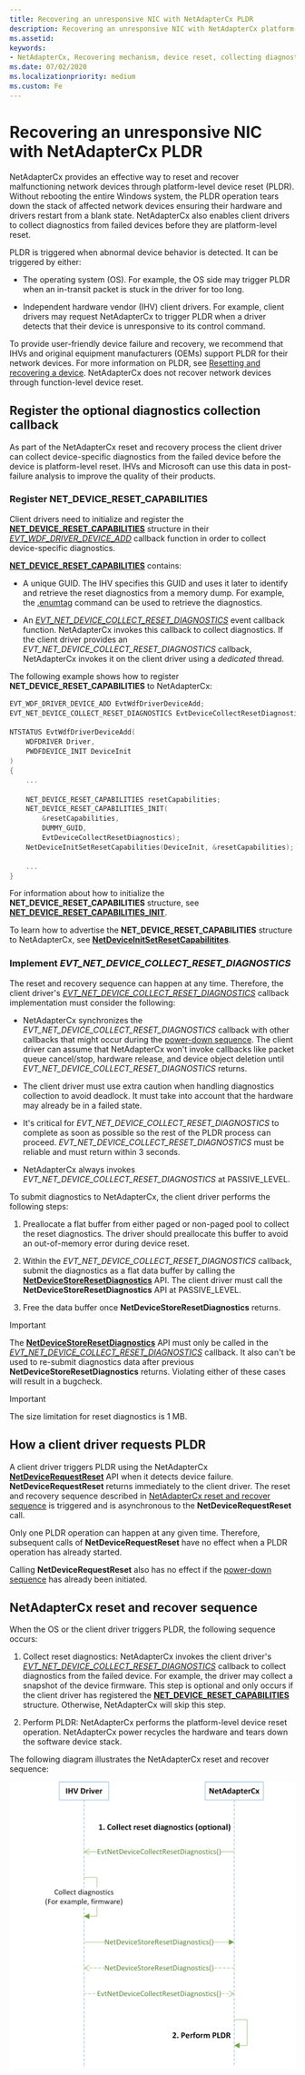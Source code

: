 ```yaml
---
title: Recovering an unresponsive NIC with NetAdapterCx PLDR
description: Recovering an unresponsive NIC with NetAdapterCx platform-level device reset (PLDR)
ms.assetid:
keywords:
- NetAdapterCx, Recovering mechanism, device reset, collecting diagnostics, PLDR
ms.date: 07/02/2020
ms.localizationpriority: medium
ms.custom: Fe
---
```


# Recovering an unresponsive NIC with NetAdapterCx PLDR

NetAdapterCx provides an effective way to reset and recover malfunctioning network devices through platform-level device reset (PLDR). Without rebooting the entire Windows system, the PLDR operation tears down the stack of affected network devices ensuring their hardware and drivers restart from a blank state. NetAdapterCx also enables client drivers to collect diagnostics from failed devices before they are platform-level reset.

PLDR is triggered when abnormal device behavior is detected. It can be triggered by either:

* The operating system (OS). For example, the OS side may trigger PLDR when an in-transit packet is stuck in the driver for too long.

* Independent hardware vendor (IHV) client drivers. For example, client drivers may request NetAdapterCx to trigger PLDR when a driver detects that their device is unresponsive to its control command.

To provide user-friendly device failure and recovery, we recommend that IHVs and original equipment manufacturers (OEMs) support PLDR for their network devices. For more information on PLDR, see [Resetting and recovering a device](../kernel/resetting-and-recovering-a-device.md).
NetAdapterCx does not recover network devices through function-level device reset.

## Register the optional diagnostics collection callback

As part of the NetAdapterCx reset and recovery process the client driver can collect device-specific diagnostics from the failed device before the device is platform-level reset. IHVs and Microsoft can use this data in post-failure analysis to improve the quality of their products.

### Register NET_DEVICE_RESET_CAPABILITIES

Client drivers need to initialize and register the [**NET_DEVICE_RESET_CAPABILITIES**](/windows-hardware/drivers/ddi/netdevice/ns-netdevice-net_device_reset_capabilities) structure in their [*EVT_WDF_DRIVER_DEVICE_ADD*](/windows-hardware/drivers/ddi/wdfdriver/nc-wdfdriver-evt_wdf_driver_device_add) callback function in order to collect device-specific diagnostics.

[**NET_DEVICE_RESET_CAPABILITIES**](/windows-hardware/drivers/ddi/netdevice/ns-netdevice-net_device_reset_capabilities) contains:

* A unique GUID. The IHV specifies this GUID and uses it later to identify and retrieve the reset diagnostics from a memory dump. For example, the [.enumtag](../debugger/-enumtag--enumerate-secondary-callback-data-.md) command can be used to retrieve the diagnostics.

* An [*EVT_NET_DEVICE_COLLECT_RESET_DIAGNOSTICS*](/windows-hardware/drivers/ddi/netdevice/nc-netdevice-evt_net_device_collect_reset_diagnostics) event callback function. NetAdapterCx invokes this callback to collect diagnostics. If the client driver provides an *EVT_NET_DEVICE_COLLECT_RESET_DIAGNOSTICS* callback, NetAdapterCx invokes it on the client driver using a *dedicated* thread.

The following example shows how to register **NET_DEVICE_RESET_CAPABILITIES** to NetAdapterCx:

```cpp
EVT_WDF_DRIVER_DEVICE_ADD EvtWdfDriverDeviceAdd;
EVT_NET_DEVICE_COLLECT_RESET_DIAGNOSTICS EvtDeviceCollectResetDiagnostics;

NTSTATUS EvtWdfDriverDeviceAdd(
    WDFDRIVER Driver,
    PWDFDEVICE_INIT DeviceInit
)
{
    ...

    NET_DEVICE_RESET_CAPABILITIES resetCapabilities;
    NET_DEVICE_RESET_CAPABILITIES_INIT(
        &resetCapabilities,
        DUMMY_GUID,
        EvtDeviceCollectResetDiagnostics);
    NetDeviceInitSetResetCapabilities(DeviceInit, &resetCapabilities);

    ...
}
```

For information about how to initialize the **NET_DEVICE_RESET_CAPABILITIES** structure, see [**NET_DEVICE_RESET_CAPABILITIES_INIT**](/windows-hardware/drivers/ddi/nf-netdevice-net_device_reset_capabilities_init).

To learn how to advertise the **NET_DEVICE_RESET_CAPABILITIES** structure to NetAdapterCx, see [**NetDeviceInitSetResetCapabilitites**](/windows-hardware/drivers/ddi/nf-netdevice-netdeviceinitsetresetcapabilitites).

### Implement *EVT_NET_DEVICE_COLLECT_RESET_DIAGNOSTICS*

The reset and recovery sequence can happen at any time. Therefore, the client driver's [*EVT_NET_DEVICE_COLLECT_RESET_DIAGNOSTICS*](/windows-hardware/drivers/ddi/netdevice/nc-netdevice-evt_net_device_collect_reset_diagnostics) callback implementation must consider the following:

* NetAdapterCx synchronizes the *EVT_NET_DEVICE_COLLECT_RESET_DIAGNOSTICS* callback with other callbacks that might occur during the [power-down sequence](power-down-sequence-for-a-netadaptercx-client-driver.md). The client driver can assume that NetAdapterCx won't invoke callbacks like packet queue cancel/stop, hardware release, and device object deletion until *EVT_NET_DEVICE_COLLECT_RESET_DIAGNOSTICS* returns.

* The client driver must use extra caution when handling diagnostics collection to avoid deadlock. It must take into account that the hardware may already be in a failed state.

* It's critical for *EVT_NET_DEVICE_COLLECT_RESET_DIAGNOSTICS* to complete as soon as possible so the rest of the PLDR process can proceed. *EVT_NET_DEVICE_COLLECT_RESET_DIAGNOSTICS* must be reliable and must return within 3 seconds.

* NetAdapterCx always invokes *EVT_NET_DEVICE_COLLECT_RESET_DIAGNOSTICS* at PASSIVE_LEVEL.

To submit diagnostics to NetAdapterCx, the client driver performs the following steps:

1. Preallocate a flat buffer from either paged or non-paged pool to collect the reset diagnostics. The driver should preallocate this buffer to avoid an out-of-memory error during device reset.

2. Within the *EVT_NET_DEVICE_COLLECT_RESET_DIAGNOSTICS* callback, submit the diagnostics as a flat data buffer by calling the [**NetDeviceStoreResetDiagnostics**](/windows-hardware/drivers/ddi/nf-netdevice-netdevicestoreresetdiagnostics) API. The client driver must call the **NetDeviceStoreResetDiagnostics** API at PASSIVE_LEVEL.

3. Free the data buffer once **NetDeviceStoreResetDiagnostics** returns.

> [!IMPORTANT]
> The [**NetDeviceStoreResetDiagnostics**](/windows-hardware/drivers/ddi/nf-netdevice-netdevicestoreresetdiagnostics) API must only be called in the [*EVT_NET_DEVICE_COLLECT_RESET_DIAGNOSTICS*](/windows-hardware/drivers/ddi/netdevice/nc-netdevice-evt_net_device_collect_reset_diagnostics) callback.
> It also can't be used to re-submit diagnostics data after previous **NetDeviceStoreResetDiagnostics** returns.
> Violating either of these cases will result in a bugcheck.

> [!IMPORTANT]
> The size limitation for reset diagnostics is 1 MB.

## How a client driver requests PLDR

A client driver triggers PLDR using the NetAdapterCx [**NetDeviceRequestReset**](/windows-hardware/drivers/ddi/nf-netdevice-netdevicerequestreset.md) API when it detects device failure. **NetDeviceRequestReset** returns immediately to the client driver.
The reset and recovery sequence described in [NetAdapterCx reset and recover sequence](#netadaptercx-reset-and-recover-sequence) is triggered and is asynchronous to the **NetDeviceRequestReset** call.

Only one PLDR operation can happen at any given time. Therefore, subsequent calls of **NetDeviceRequestReset** have no effect when a PLDR operation has already started.

Calling **NetDeviceRequestReset** also has no effect if the [power-down sequence](power-down-sequence-for-a-netadaptercx-client-driver.md) has already been initiated.

## NetAdapterCx reset and recover sequence

When the OS or the client driver triggers PLDR, the following sequence occurs:

1. Collect reset diagnostics: NetAdapterCx invokes the client driver's [*EVT_NET_DEVICE_COLLECT_RESET_DIAGNOSTICS*](/windows-hardware/drivers/ddi/netdevice/nc-netdevice-evt_net_device_collect_reset_diagnostics) callback to collect diagnostics from the failed device. For example, the driver may collect a snapshot of the device firmware. This step is optional and only occurs if the client driver has registered the [**NET_DEVICE_RESET_CAPABILITIES**](/windows-hardware/drivers/ddi/netdevice/ns-netdevice-net_device_reset_capabilities) structure. Otherwise, NetAdapterCx will skip this step.

2. Perform PLDR: NetAdapterCx performs the platform-level device reset operation. NetAdapterCx power recycles the hardware and tears down the software device stack.

The following diagram illustrates the NetAdapterCx reset and recover sequence:

![Illustration of the NetAdapterCx reset and recover sequence outlined above](images/pldr_flowchart.png)
